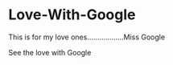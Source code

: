 # Love-With-Google
This is for my love ones..................Miss Google 


See the love with Google

